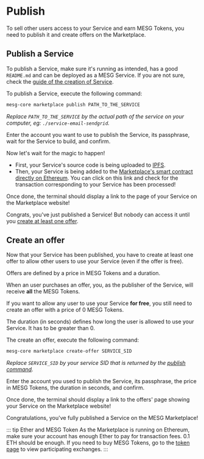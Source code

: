# Publish

To sell other users access to your Service and earn MESG Tokens, you need to publish it and create offers on the Marketplace.

## Publish a Service

To publish a Service, make sure it's running as intended, has a good `README.md` and can be deployed as a MESG Service. If you are not sure, check the [guide of the creation of Service](../service/README.md).

To publish a Service, execute the following command:

```bash
mesg-core marketplace publish PATH_TO_THE_SERVICE
```

*Replace `PATH_TO_THE_SERVICE` by the actual path of the service on your computer, eg: `./service-email-sendgrid`.*

Enter the account you want to use to publish the Service, its passphrase, wait for the Service to build, and confirm.

Now let's wait for the magic to happen!
- First, your Service's source code is being uploaded to [IPFS](https://ipfs.io/).
- Then, your Service is being added to the [Marketplace's smart contract directly on Ethereum](https://etherscan.io/address/0x0c6e8d0ec4770fda8a56cd912392d2ff14822952). You can click on this link and check for the transaction corresponding to your Service has been processed!

Once done, the terminal should display a link to the page of your Service on the Marketplace website!

Congrats, you've just published a Service! But nobody can access it until you [create at least one offer](#create-an-offer).

## Create an offer

Now that your Service has been published, you have to create at least one offer to allow other users to use your Service (even if the offer is free).

Offers are defined by a price in MESG Tokens and a duration.

When an user purchases an offer, you, as the publisher of the Service, will receive **all** the MESG Tokens.

If you want to allow any user to use your Service **for free**, you still need to create an offer with a price of 0 MESG Tokens.

The duration (in seconds) defines how long the user is allowed to use your Service. It has to be greater than 0.

The create an offer, execute the following command:

```bash
mesg-core marketplace create-offer SERVICE_SID
```

*Replace `SERVICE_SID` by your service SID that is returned by the [publish command](#publish-a-service).*

Enter the account you used to publish the Service, its passphrase, the price in MESG Tokens, the duration in seconds, and confirm.

Once done, the terminal should display a link to the offers' page showing your Service on the Marketplace website!

Congratulations, you've fully published a Service on the MESG Marketplace!

::: tip Ether and MESG Token
As the Marketplace is running on Ethereum, make sure your account has enough Ether to pay for transaction fees. 0.1 ETH should be enough. If you need to buy MESG Tokens, go to the [token page](https://mesg.com/token/) to view participating exchanges.
:::
